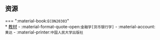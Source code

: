 ## 资源  
=== ":material-book:`ECON20303`"  
    * [教材](https://api.hanximeng.com/lanzou/?url=https://cqu-openlib.lanzout.com/iel0028ymuzc&type=down) - :material-format-quote-open:`金融学[货币银行学]` - :material-account:`黄达` - :material-printer:`中国人民大学出版社`  